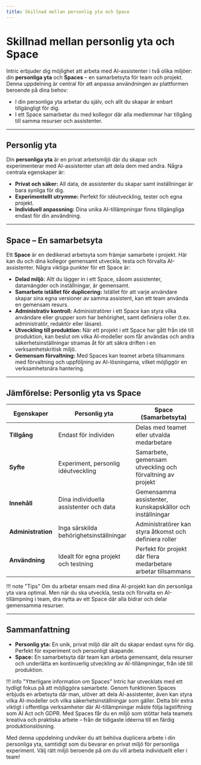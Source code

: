 ```yaml
---
title: Skillnad mellan personlig yta och Space
---
```


# Skillnad mellan personlig yta och Space

Intric erbjuder dig möjlighet att arbeta med AI-assistenter i två olika miljöer: din **personliga yta** och **Spaces** – en samarbetsyta för team och projekt. Denna uppdelning är central för att anpassa användningen av plattformen beroende på dina behov:  
- I din personliga yta arbetar du själv, och allt du skapar är enbart tillgängligt för dig.  
- I ett Space samarbetar du med kollegor där alla medlemmar har tillgång till samma resurser och assistenter.

---

## Personlig yta

Din **personliga yta** är en privat arbetsmiljö där du skapar och experimenterar med AI-assistenter utan att dela dem med andra. Några centrala egenskaper är:

- **Privat och säker:** All data, de assistenter du skapar samt inställningar är bara synliga för dig.  
- **Experimentellt utrymme:** Perfekt för idéutveckling, tester och egna projekt.  
- **Individuell anpassning:** Dina unika AI-tillämpningar finns tillgängliga endast för din användning.

---

## Space – En samarbetsyta

Ett **Space** är en dedikerad arbetsyta som främjar samarbete i projekt. Här kan du och dina kollegor gemensamt utveckla, testa och förvalta AI-assistenter. Några viktiga punkter för ett Space är:

- **Delad miljö:** Allt du lägger in i ett Space, såsom assistenter, datamängder och inställningar, är gemensamt.  
- **Samarbete istället för duplicering:** Istället för att varje användare skapar sina egna versioner av samma assistent, kan ett team använda en gemensam resurs.  
- **Administrativ kontroll:** Administratörer i ett Space kan styra vilka användare eller grupper som har behörighet, samt definiera roller (t.ex. administratör, redaktör eller läsare).  
- **Utveckling till produktion:** När ett projekt i ett Space har gått från idé till produktion, kan beslut om vilka AI-modeller som får användas och andra säkerhetsinställningar stramas åt för att säkra driften i en verksamhetskritisk miljö.  
- **Gemensam förvaltning:** Med Spaces kan teamet arbeta tillsammans med förvaltning och uppföljning av AI-lösningarna, vilket möjliggör en verksamhetsnära hantering.

---

## Jämförelse: Personlig yta vs Space

| Egenskaper             | Personlig yta                               | Space (Samarbetsyta)                                      |
|------------------------|---------------------------------------------|-----------------------------------------------------------|
| **Tillgång**           | Endast för individen                        | Delas med teamet eller utvalda medarbetare                  |
| **Syfte**              | Experiment, personlig idéutveckling         | Samarbete, gemensam utveckling och förvaltning av projekt    |
| **Innehåll**           | Dina individuella assistenter och data        | Gemensamma assistenter, kunskapskällor och inställningar       |
| **Administration**     | Inga särskilda behörighetsinställningar       | Administratörer kan styra åtkomst och definiera roller        |
| **Användning**         | Idealt för egna projekt och testning           | Perfekt för projekt där flera medarbetare arbetar tillsammans |

!!! note "Tips"
    Om du arbetar ensam med dina AI-projekt kan din personliga yta vara optimal. Men när du ska utveckla, testa och förvalta en AI-tillämpning i team, dra nytta av ett Space där alla bidrar och delar gemensamma resurser.

---

## Sammanfattning

- **Personlig yta:** En unik, privat miljö där allt du skapar endast syns för dig. Perfekt för experiment och personligt skapande.
- **Space:** En samarbetsyta där team kan arbeta gemensamt, dela resurser och underlätta en kontinuerlig utveckling av AI-tillämpningar, från idé till produktion.

!!! info "Ytterligare information om Spaces"
    Intric har utvecklats med ett tydligt fokus på att möjliggöra samarbete. Genom funktionen Spaces erbjuds en arbetsyta där man, utöver att dela AI-assistenter, även kan styra vilka AI-modeller och vilka säkerhetsinställningar som gäller. Detta blir extra viktigt i offentliga verksamheter där AI-tillämpningar måste följa lagstiftning som AI Act och GDPR. Med Spaces får du en miljö som stöttar hela teamets kreativa och praktiska arbete – från de tidigaste idéerna till en färdig produktionslösning.

Med denna uppdelning undviker du att behöva duplicera arbete i din personliga yta, samtidigt som du bevarar en privat miljö för personliga experiment. Välj rätt miljö beroende på om du vill arbeta individuellt eller i team!